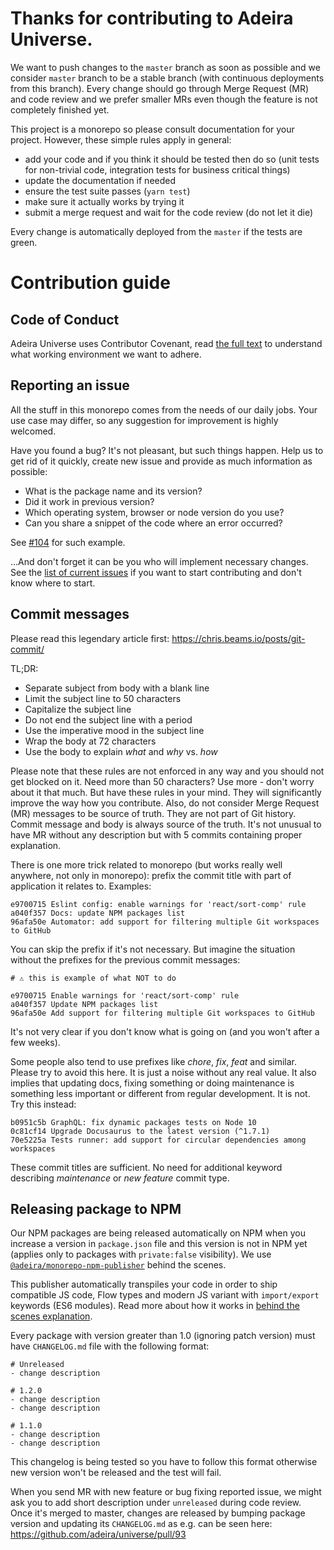 # Thanks for contributing to Adeira Universe.

We want to push changes to the `master` branch as soon as possible and we consider `master` branch to be a stable branch (with continuous deployments from this branch). Every change should go through Merge Request (MR) and code review and we prefer smaller MRs even though the feature is not completely finished yet.

This project is a monorepo so please consult documentation for your project. However, these simple rules apply in general:

- add your code and if you think it should be tested then do so (unit tests for non-trivial code, integration tests for business critical things)
- update the documentation if needed
- ensure the test suite passes (`yarn test`)
- make sure it actually works by trying it
- submit a merge request and wait for the code review (do not let it die)

Every change is automatically deployed from the `master` if the tests are green.

# Contribution guide

## Code of Conduct

Adeira Universe uses Contributor Covenant, read [the full text](/CODE_OF_CONDUCT.md) to understand what working environment we want to adhere.

## Reporting an issue

All the stuff in this monorepo comes from the needs of our daily jobs. Your use case may differ, so any suggestion for improvement is highly welcomed.

Have you found a bug? It's not pleasant, but such things happen. Help us to get rid of it quickly, create new issue and provide as much information as possible:

- What is the package name and its version?
- Did it work in previous version?
- Which operating system, browser or node version do you use?
- Can you share a snippet of the code where an error occurred?

See [#104](https://github.com/adeira/universe/issues/104) for such example.

...And don't forget it can be you who will implement necessary changes. See the [list of current issues](https://github.com/adeira/universe/issues) if you want to start contributing and don't know where to start.

## Commit messages

Please read this legendary article first: https://chris.beams.io/posts/git-commit/

TL;DR:

- Separate subject from body with a blank line
- Limit the subject line to 50 characters
- Capitalize the subject line
- Do not end the subject line with a period
- Use the imperative mood in the subject line
- Wrap the body at 72 characters
- Use the body to explain _what_ and _why_ vs. _how_

Please note that these rules are not enforced in any way and you should not get blocked on it. Need more than 50 characters? Use more - don't worry about it that much. But have these rules in your mind. They will significantly improve the way how you contribute. Also, do not consider Merge Request (MR) messages to be source of truth. They are not part of Git history. Commit message and body is always source of the truth. It's not unusual to have MR without any description but with 5 commits containing proper explanation.

There is one more trick related to monorepo (but works really well anywhere, not only in monorepo): prefix the commit title with part of application it relates to. Examples:

```text
e9700715 Eslint config: enable warnings for 'react/sort-comp' rule
a040f357 Docs: update NPM packages list
96afa50e Automator: add support for filtering multiple Git workspaces to GitHub
```

You can skip the prefix if it's not necessary. But imagine the situation without the prefixes for the previous commit messages:

```text
# ⚠️ this is example of what NOT to do

e9700715 Enable warnings for 'react/sort-comp' rule
a040f357 Update NPM packages list
96afa50e Add support for filtering multiple Git workspaces to GitHub
```

It's not very clear if you don't know what is going on (and you won't after a few weeks).

Some people also tend to use prefixes like _chore_, _fix_, _feat_ and similar. Please try to avoid this here. It is just a noise without any real value. It also implies that updating docs, fixing something or doing maintenance is something less important or different from regular development. It is not. Try this instead:

```text
b0951c5b GraphQL: fix dynamic packages tests on Node 10
0c81cf14 Upgrade Docusaurus to the latest version (^1.7.1)
70e5225a Tests runner: add support for circular dependencies among workspaces
```

These commit titles are sufficient. No need for additional keyword describing _maintenance_ or _new feature_ commit type.

## Releasing package to NPM

Our NPM packages are being released automatically on NPM when you increase a version in `package.json` file and this version is not in NPM yet (applies only to packages with `private:false` visibility). We use [`@adeira/monorepo-npm-publisher`](https://github.com/adeira/universe/tree/master/src/monorepo-npm-publisher) behind the scenes.

This publisher automatically transpiles your code in order to ship compatible JS code, Flow types and modern JS variant with `import/export` keywords (ES6 modules). Read more about how it works in [behind the scenes explanation](https://github.com/adeira/universe/tree/master/src/monorepo-npm-publisher#behind-the-scenes-explanation).

Every package with version greater than 1.0 (ignoring patch version) must have `CHANGELOG.md` file with the following format:

```text
# Unreleased
- change description

# 1.2.0
- change description
- change description

# 1.1.0
- change description
- change description
```

This changelog is being tested so you have to follow this format otherwise new version won't be released and the test will fail.

When you send MR with new feature or bug fixing reported issue, we might ask you to add short description under `unreleased` during code review. Once it's merged to master, changes are released by bumping package version and updating its `CHANGELOG.md` as e.g. can be seen here: https://github.com/adeira/universe/pull/93
